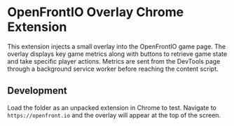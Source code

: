 # OpenFrontIO Overlay Chrome Extension

This extension injects a small overlay into the OpenFrontIO game page. The overlay displays key game metrics along with buttons to retrieve game state and take specific player actions. Metrics are sent from the DevTools page through a background service worker before reaching the content script.

## Development

Load the folder as an unpacked extension in Chrome to test. Navigate to `https://openfront.io` and the overlay will appear at the top of the screen.